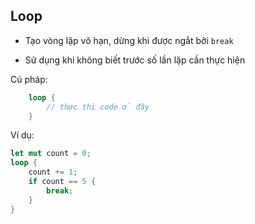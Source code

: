 ## Loop

+ Tạo vòng lặp vô hạn, dừng khi được ngắt bởi `break`

+ Sử dụng khi không biết trước số lần lặp cần thực hiện 

Cú pháp:

```rust
    loop {
        // thực thi code ở đây
    }
```

Ví dụ:
```rust
let mut count = 0;
loop {
    count += 1;
    if count == 5 {
        break;
    }
}
```

